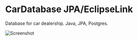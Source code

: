 # CarDatabase JPA/EclipseLink
Database for car dealership. Java, JPA, Postgres.

![Screenshot](/docs/relationships.real.large.png?raw=true)
